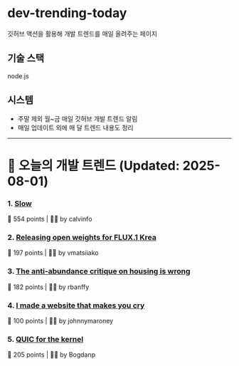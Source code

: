 # dev-trending-today
깃허브 액션을 활용해 개발 트렌드를 매일 올려주는 페이지

## 기술 스택
node.js
## 시스템
- 주말 제외 월~금 매일 깃허브 개발 트렌드 알림
- 매일 업데이트 외에 매 달 트렌드 내용도 정리
---

# 📰 오늘의 개발 트렌드 (Updated: 2025-08-01)

### 1. [Slow](https://michaelnotebook.com/slow/index.html)
💬 554 points | 🧑‍💻 by calvinfo

### 2. [Releasing open weights for FLUX.1 Krea](https://www.krea.ai/blog/flux-krea-open-source-release)
💬 197 points | 🧑‍💻 by vmatsiiako

### 3. [The anti-abundance critique on housing is wrong](https://www.derekthompson.org/p/the-anti-abundance-critique-on-housing)
💬 182 points | 🧑‍💻 by rbanffy

### 4. [I made a website that makes you cry](https://www.cryonceaweek.com)
💬 100 points | 🧑‍💻 by johnnymaroney

### 5. [QUIC for the kernel](https://lwn.net/Articles/1029851/)
💬 205 points | 🧑‍💻 by Bogdanp


